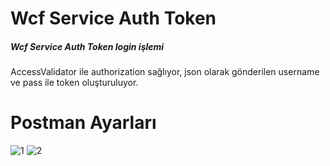 # Wcf Service Auth Token
##### Wcf Service Auth Token login işlemi
AccessValidator ile authorization sağlıyor, json olarak gönderilen username ve pass ile token oluşturuluyor. 

# Postman Ayarları
![1](https://user-images.githubusercontent.com/5729079/72418574-28579900-378c-11ea-9c82-75bab18b82a5.jpg)
![2](https://user-images.githubusercontent.com/5729079/72418623-3a393c00-378c-11ea-9daa-043975419d3c.jpg)
